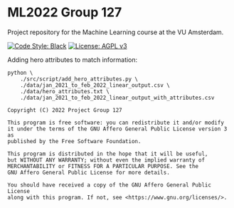# ML2022 Group 127
Project repository for the Machine Learning course at the VU Amsterdam.  

[![Code Style: Black](https://img.shields.io/badge/code%20style-black-000000.svg)](https://github.com/psf/black)
[![License: AGPL v3](https://img.shields.io/badge/License-AGPL%20v3-blue.svg)](https://www.gnu.org/licenses/agpl-3.0)

Adding hero attributes to match information:  
```
python \
    ./src/script/add_hero_attributes.py \
    ./data/jan_2021_to_feb_2022_linear_output.csv \
    ./data/hero_attributes.txt \
    ./data/jan_2021_to_feb_2022_linear_output_with_attributes.csv
```

```
Copyright (C) 2022 Project Group 127

This program is free software: you can redistribute it and/or modify
it under the terms of the GNU Affero General Public License version 3 as
published by the Free Software Foundation.

This program is distributed in the hope that it will be useful,
but WITHOUT ANY WARRANTY; without even the implied warranty of
MERCHANTABILITY or FITNESS FOR A PARTICULAR PURPOSE. See the
GNU Affero General Public License for more details.

You should have received a copy of the GNU Affero General Public License
along with this program. If not, see <https://www.gnu.org/licenses/>.
```
